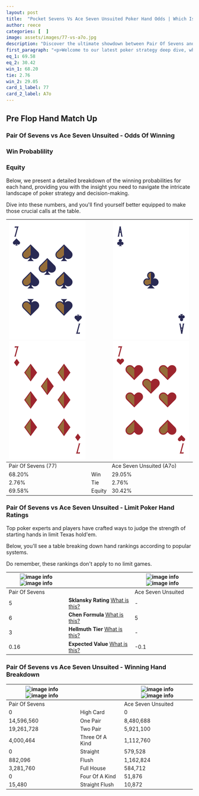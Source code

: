 ```yaml
---
layout: post
title:  "Pocket Sevens Vs Ace Seven Unsuited Poker Hand Odds | Which Is The Better Hand In Poker? A Complete Guide"
author: reece
categories: [  ]
image: assets/images/77-vs-a7o.jpg
description: "Discover the ultimate showdown between Pair Of Sevens and Ace Seven Unsuited in poker! Uncover the odds, strategies, and scenarios where one hand triumphs over the other. Get ready to up your poker game with this thrilling analysis."
first_paragraph: "<p>Welcome to our latest poker strategy deep dive, where we're pitting two distinct hands against each other in a high-stakes showdown: Pair Of Sevens vs Ace Seven Unsuited.</p><p>In the dynamic world of poker, every decision counts, and knowing which hand holds the upper hand is key to your success at the table.</p><p>In this article, we'll dissect these two hands, explore the scenarios where one dominates the other, and equip you with the knowledge to make strategic choices that can tip the odds in your favor.</p><p>Get ready to unravel the intriguing dynamics of these poker hands and elevate your game to new heights.</p>"
eq_1: 69.58
eq_2: 30.42
win_1: 68.20
tie: 2.76
win_2: 29.05
card_1_label: 77
card_2_label: A7o
---
```




[comment]: # (sp0)

## Pre Flop Hand Match Up

<div class="table hand-ratings" markdown="1"> 



### Pair Of Sevens vs Ace Seven Unsuited - Odds Of Winning


  
<div class="row graphs"> 
<div class="col-lg-6">
    <h3>Win Probablility</h3>
    <canvas id="WinChart"></canvas>
</div>
<div class="col-lg-6">
    <h3>Equity</h3>
    <canvas id="EquityChart"></canvas>
</div>
</div>

  Below, we present a detailed breakdown of the winning probabilities for each hand, providing you with the insight you need to navigate the intricate landscape of poker strategy and decision-making. 

Dive into these numbers, and you'll find yourself better equipped to make those crucial calls at the table.


    
| ![image info](assets/images/hand1/7.png) ![image info](assets/images/hand1/7o.png) |  | ![image info](assets/images/hand2/a.png) ![image info](assets/images/hand2/7o.png) |
| -------- | -------- | -------- |
| Pair Of Sevens (77) |  | Ace Seven Unsuited (A7o) |
| 68.20% | Win | 29.05% |
| 2.76% | Tie | 2.76% |
| 69.58% | Equity | 30.42% |




[comment]: # (sp1)



### Pair Of Sevens vs Ace Seven Unsuited - Limit Poker Hand Ratings

Top poker experts and players have crafted ways to judge the strength of starting hands in limit Texas hold'em. 

Below, you'll see a table breaking down hand rankings according to popular systems. 

Do remember, these rankings don't apply to no limit games.


    
| ![image info](https://www.riverpairs.com/assets/images/hand1/7.png) ![image info](https://www.riverpairs.com/assets/images/hand1/7o.png) |  | ![image info](https://www.riverpairs.com/assets/images/hand2/a.png) ![image info](https://www.riverpairs.com/assets/images/hand2/7o.png) |
| -------- | -------- | -------- |
| Pair Of Sevens |  | Ace Seven Unsuited |
| 5 | **Sklansky Rating** [What is this?](/sklansky-rating-explained) | - |
| 6 | **Chen Formula** [What is this?](/chen-formula-explained) | 5 |
| 3 | **Hellmuth Tier** [What is this?](/Hellmuth-tier-explained) | - |
| 0.16 | **Expected Value** [What is this?](/expected-value-explained) | -0.1 |




[comment]: # (sp2)



### Pair Of Sevens vs Ace Seven Unsuited - Winning Hand Breakdown


    
| ![image info](https://www.riverpairs.com/assets/images/hand1/7.png) ![image info](https://www.riverpairs.com/assets/images/hand1/7o.png) |  | ![image info](https://www.riverpairs.com/assets/images/hand2/a.png) ![image info](https://www.riverpairs.com/assets/images/hand2/7o.png) |
| -------- | -------- | -------- |
| Pair Of Sevens |  | Ace Seven Unsuited |
| 0 | High Card | 0 |
| 14,596,560 | One Pair | 8,480,688 |
| 19,261,728 | Two Pair | 5,921,100 |
| 4,000,464 | Three Of A Kind | 1,112,760 |
| 0 | Straight | 579,528 |
| 882,096 | Flush | 1,162,824 |
| 3,281,760 | Full House | 584,712 |
| 0 | Four Of A Kind | 51,876 |
| 15,480 | Straight Flush | 10,872 |




[comment]: # (sp3)



</div>

[comment]: # (sp4)



[comment]: # (sp5)

